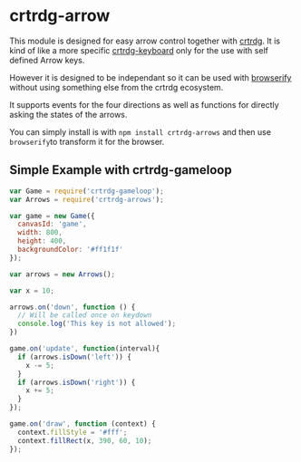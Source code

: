 # crtrdg-arrow

This module is designed for easy arrow control together with [crtrdg](http://crtrdg.com/).
It is kind of like a more specific [crtrdg-keyboard](https://github.com/sethvincent/crtrdg-keyboard)
only for the use with self defined Arrow keys.

However it is designed to be independant so it can be used with [browserify](http://browserify.org/)
without using something else from the crtrdg ecosystem.

It supports events for the four directions as well as functions for
directly asking the states of the arrows.

You can simply install is with `npm install crtrdg-arrows` and then
use `browserify`to transform it for the browser.

## Simple Example with crtrdg-gameloop
```javascript
var Game = require('crtrdg-gameloop');
var Arrows = require('crtrdg-arrows');

var game = new Game({
  canvasId: 'game',
  width: 800,
  height: 400,
  backgroundColor: '#ff1f1f'
});

var arrows = new Arrows();

var x = 10;

arrows.on('down', function () {
  // Will be called once on keydown
  console.log('This key is not allowed');
})

game.on('update', function(interval){
  if (arrows.isDown('left')) {
    x -= 5;
  }
  if (arrows.isDown('right')) {
    x += 5;
  }
});

game.on('draw', function (context) {
  context.fillStyle = '#fff';
  context.fillRect(x, 390, 60, 10);
});
```
